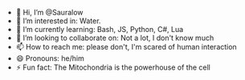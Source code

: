 - 👋 Hi, I’m @Sauralow
- 👀 I’m interested in: Water.
- 🌱 I’m currently learning: Bash, JS, Python, C#, Lua
- 💞️ I’m looking to collaborate on: Not a lot, I don't know much
- 📫 How to reach me: please don't, I'm scared of human interaction
- 😄 Pronouns: he/him
- ⚡ Fun fact: The Mitochondria is the powerhouse of the cell

<!---
Sauralow/Sauralow is a ✨ special ✨ repository because its `README.md` (this file) appears on your GitHub profile.
You can click the Preview link to take a look at your changes.
--->
